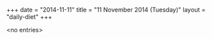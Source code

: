 +++
date = "2014-11-11"
title = "11 November 2014 (Tuesday)"
layout = "daily-diet"
+++


\<no entries\>

